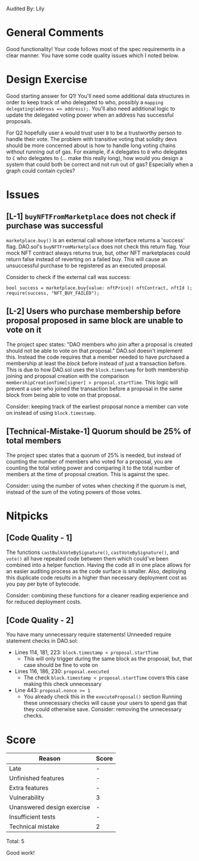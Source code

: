 
Audited By: Lily

# General Comments

Good functionality! Your code follows most of the spec requirements in a clear manner. You have some code quality issues which I noted below.


# Design Exercise

Good starting answer for Q1! You'll need some additional data structures in order to keep track of who delegated to who, possibly a `mapping delegating(address => address);`. You'll also need additional logic to update the delegated voting power when an address has successful proposals. 

For Q2 hopefully user `A` would trust user `B` to be a trustworthy person to handle their vote. The problem with transitive voting that solidity devs should be more concerned about is how to handle long voting chains without running out of gas. For example, if `A` delegates to `B` who delegates to `C` who delegates to (... make this really long), how would you design a system that could both be correct and not run out of gas? Especially when a graph could contain cycles?

# Issues

## **[L-1]** `buyNFTFromMarketplace` does not check if purchase was successful 
`marketplace.buy()` is an external call whose interface returns a 'success' flag. DAO.sol's `buyNFTFromMarketplace` does not check this return flag. Your mock NFT contract always returns true, but, other NFT marketplaces could return false instead of reverting on a failed buy. This will cause an unsuccessful purchase to be registered as an executed proposal. 

Consider to check if the external call was success:
```solidity 
bool success = marketplace.buy{value: nftPrice}( nftContract, nftId ); require(success, "NFT_BUY_FAILED");
```

## **[L-2]** Users who purchase membership before proposal proposed in same block are unable to vote on it
The project spec states: "DAO members who join after a proposal is created should not be able to vote on that proposal." DAO.sol doesn't implement this. Instead the code requires that a member needed to have purchased a membership at least the *block* before instead of just a transaction before. This is due to how DAO.sol uses the `block.timestamp` for both membership joining and proposal creation with the comparison `membershipCreationTime[signer] > proposal.startTime`. This logic will prevent a user who joined the transaction before a proposal in the same block from being able to vote on that proposal. 

Consider: keeping track of the earliest proposal nonce a member can vote on instead of using `block.timestamp`. 

## **[Technical-Mistake-1]** Quorum should be 25% of total members
The project spec states that a quorum of 25% is needed, but instead of counting the number of members who voted for a proposal, you are counting the total voting power and comparing it to the total number of members at the time of proposal creation. This is against the spec.

Consider: using the number of votes when checking if the quorum is met, instead of the sum of the voting powers of those votes.

# Nitpicks

## [Code Quality - 1]
The functions `castBulkVoteBySignature()`, `castVoteBySignature()`, and `vote()` all have repeated code between them which could've been combined into a helper function. Having the code all in one place allows for an easier auditing process as the code surface is smaller. Also, deploying this duplicate code results in a higher than necessary deployment cost as you pay per byte of bytecode.

Consider: combining these functions for a cleaner reading experience and for reduced deployment costs.

## [Code Quality - 2]
You have many unnecessary require statements!
Unneeded require statement checks in DAO.sol:
- Lines 114, 181, 223: `block.timestamp < proposal.startTime`
	- This will only trigger during the same block as the proposal, but, that case should be fine to vote on
- Lines 116, 186, 230: `proposal.executed`
	- The check `block.timestamp < proposal.startTime` covers this case making this check unnecessary 
- Line 443: `proposal.nonce >= 1`
	- You already check this in the `executeProposal()` section
Running these unnecessary checks will cause your users to spend gas that they could otherwise save. 
Consider: removing the unnecessary checks.



# Score

| Reason | Score |
|-|-|
| Late                       | - |
| Unfinished features        | - |
| Extra features             | - |
| Vulnerability              | 3 |
| Unanswered design exercise | - |
| Insufficient tests         | - |
| Technical mistake          | 2 |

Total: 5

Good work!
